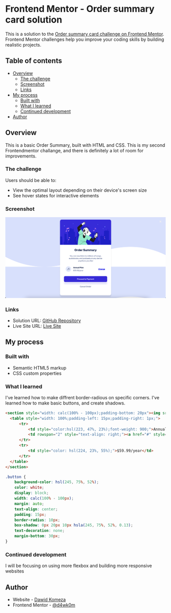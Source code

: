 # Frontend Mentor - Order summary card solution

This is a solution to the [Order summary card challenge on Frontend Mentor](https://www.frontendmentor.io/challenges/order-summary-component-QlPmajDUj). Frontend Mentor challenges help you improve your coding skills by building realistic projects. 

## Table of contents

- [Overview](#overview)
  - [The challenge](#the-challenge)
  - [Screenshot](#screenshot)
  - [Links](#links)
- [My process](#my-process)
  - [Built with](#built-with)
  - [What I learned](#what-i-learned)
  - [Continued development](#continued-development)
- [Author](#author)


## Overview

This is a basic Order Summary, built with HTML and CSS. This is my second Frontendmentor challange, and there is definitely a lot of room for improvements.  
### The challenge

Users should be able to:

- View the optimal layout depending on their device's screen size
- See hover states for interactive elements

### Screenshot

![](./screenshot.png)

### Links

- Solution URL: [GitHub Repository](https://github.com/d4wk0m/Order-Summary)
- Live Site URL: [Live Site](https://d4wk0m.github.io/Order-Summary/)

## My process

### Built with

- Semantic HTML5 markup
- CSS custom properties


### What I learned

I've learned how to make diffrent border-radious on specific corners. I've learned how to make basic buttons, and create shadows. 

```html
<section style="width: calc(100% - 100px);padding-bottom: 20px"><img src="./images/icon-music.svg">
  <table style="width: 100%;padding-left: 15px;padding-right: 1px;">
      <tr>
          <td style="color:hsl(223, 47%, 23%);font-weight: 900;">Annual Plan</td>
          <td rowspan="2" style="text-align: right;"><a href="#" style="font-weight: 700;">Change</a></td>
      </tr>
      <tr>
          <td style="color: hsl(224, 23%, 55%);">$59.99/year</td>
      </tr>
  </table>
</section>
```
```css
.button {
    background-color: hsl(245, 75%, 52%);
    color: white;
    display: block;
    width: calc(100% - 100px);
    margin: auto;
    text-align: center;
    padding: 15px;
    border-radius: 10px;
    box-shadow: 0px 20px 10px hsla(245, 75%, 52%, 0.13);
    text-decoration: none;
    margin-bottom: 30px;
}
```


### Continued development

I will be focusing on using more flexbox and building more responsive websites

## Author

- Website - [Dawid Komęza](http://dkomeza.great-site.net)
- Frontend Mentor - [@d4wk0m](https://www.frontendmentor.io/profile/d4wk0m)
